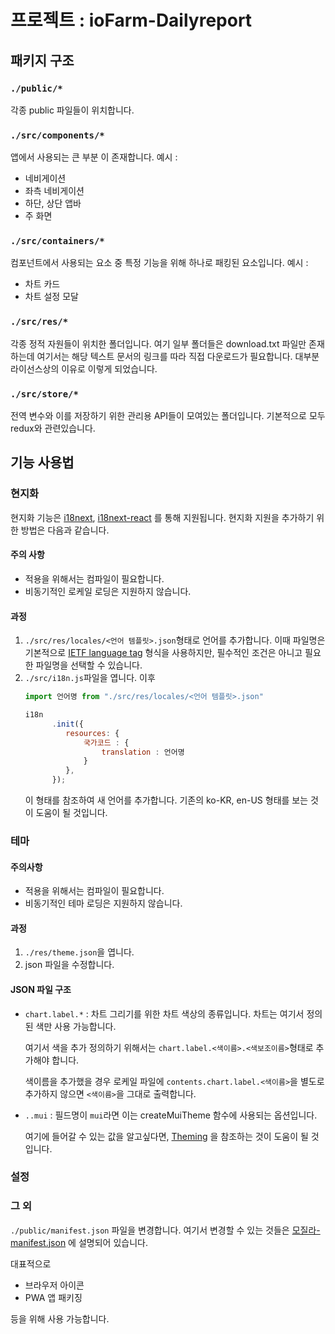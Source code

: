 # 프로젝트 : ioFarm-Dailyreport

## 패키지 구조

### `./public/*`

각종 public 파일들이 위치합니다.

### `./src/components/*`

앱에서 사용되는 큰 부분 이 존재합니다. 예시 :
- 네비게이션
- 좌측 네비게이션
- 하단, 상단 앱바
- 주 화면

### `./src/containers/*`

컴포넌트에서 사용되는 요소 중 특정 기능을 위해 하나로 패킹된 요소입니다. 
예시 :
- 차트 카드
- 차트 설정 모달

### `./src/res/*`

각종 정적 자원들이 위치한 폴더입니다.
여기 일부 폴더들은 download.txt 파일만 존재하는데 여기서는 해당 텍스트 문서의 링크를 따라 직접 다운로드가
필요합니다. 대부분 라이선스상의 이유로 이렇게 되었습니다.

### `./src/store/*`

전역 변수와 이를 저장하기 위한 관리용 API들이 모여있는 폴더입니다.
기본적으로 모두 redux와 관련있습니다.

## 기능 사용법

### 현지화

현지화 기능은 [i18next](https://www.i18next.com/), [i18next-react](https://react.i18next.com/) 를 통해 지원됩니다. 현지화 지원을 추가하기 위한 방법은
다음과 같습니다.

#### 주의 사항

- 적용을 위해서는 컴파일이 필요합니다.
- 비동기적인 로케일 로딩은 지원하지 않습니다.

#### 과정

1. `./src/res/locales/<언어 템플릿>.json`형태로 언어를 추가합니다. 이때 파일명은
   기본적으로 [IETF language tag](https://en.wikipedia.org/wiki/IETF_language_tag) 형식을 사용하지만, 필수적인 조건은 아니고 필요한 파일명을 선택할 수
   있습니다.
1. `./src/i18n.js`파일을 엽니다. 이후
   ```javascript
   import 언어명 from "./src/res/locales/<언어 템플릿>.json"

   i18n
         .init({
            resources: {
                국가코드 : {
                    translation : 언어명
                }
            },
         });
   ```
   이 형태를 참조하여 새 언어를 추가합니다. 기존의 ko-KR, en-US 형태를 보는 것이 도움이 될 것입니다.

### 테마

#### 주의사항

- 적용을 위해서는 컴파일이 필요합니다.
- 비동기적인 테마 로딩은 지원하지 않습니다.

#### 과정

1. `./res/theme.json`을 엽니다.
1. json 파일을 수정합니다.

#### JSON 파일 구조

- `chart.label.*` : 차트 그리기를 위한 차트 색상의 종류입니다. 차트는 여기서 정의된 색만 사용 가능합니다.

  여기서 색을 추가 정의하기 위해서는 `chart.label.<색이름>.<색보조이름>`형태로 추가해야 합니다.

  색이름을 추가했을 경우 로케일 파일에 `contents.chart.label.<색이름>`을 별도로 추가하지 않으면 `<색이름>`을 그대로 출력합니다.
- `..mui` : 필드명이 `mui`라면 이는 createMuiTheme 함수에 사용되는 옵션입니다.

  여기에 들어갈 수 있는 값을 알고싶다면, [Theming](https://material-ui.com/customization/theming/) 을 참조하는 것이 도움이 될 것입니다.

### 설정

### 그 외

`./public/manifest.json` 파일을 변경합니다. 여기서 변경할 수 있는
것들은 [모질라-manifest.json](https://developer.mozilla.org/ko/docs/Mozilla/Add-ons/WebExtensions/manifest.json)
에 설명되어 있습니다.

대표적으로

- 브라우저 아이콘
- PWA 앱 패키징

등을 위해 사용 가능합니다.
